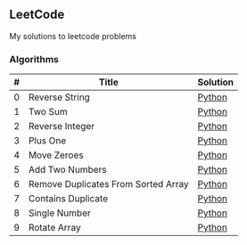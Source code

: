 
## LeetCode 

My solutions to leetcode problems


### Algorithms


|#   | Title | Solution |
|----|-------|----------|
| 0 | Reverse String | [Python](algorithms/ReverseString.py) |
| 1 | Two Sum | [Python](algorithms/TwoSum.py) |
| 2 | Reverse Integer | [Python](algorithms/ReverseInteger.py) |
| 3 | Plus One | [Python](algorithms/PlusOne.py) |
| 4 | Move Zeroes | [Python](algorithms/MoveZeroes.py) |
| 5 | Add Two Numbers | [Python](algorithms/AddTwoNumbers.py) |
| 6 | Remove Duplicates From Sorted Array | [Python](algorithms/RemoveDuplicatesFromSortedArray.py) |
| 7 | Contains Duplicate | [Python](algorithms/ContainsDuplicate.py) |
| 8 | Single Number | [Python](algorithms/SingleNumber.py) |
| 9 | Rotate Array | [Python](algorithms/RotateArray.py) |